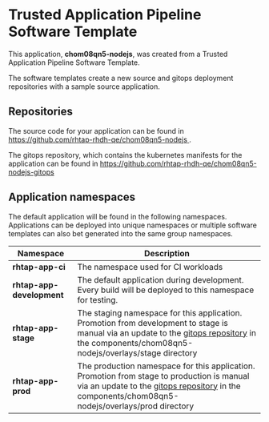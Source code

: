 # Trusted Application Pipeline Software Template

This application, **chom08qn5-nodejs**, was created from a Trusted Application Pipeline Software Template.

The software templates create a new source and gitops deployment repositories with a sample source application. 

## Repositories

The source code for your application can be found in [https://github.com/rhtap-rhdh-qe/chom08qn5-nodejs ](https://github.com/rhtap-rhdh-qe/chom08qn5-nodejs ).
 
The gitops repository, which contains the kubernetes manifests for the application can be found in 
[https://github.com/rhtap-rhdh-qe/chom08qn5-nodejs-gitops ](https://github.com/rhtap-rhdh-qe/chom08qn5-nodejs-gitops ) 

## Application namespaces 

The default application will be found in the following namespaces. Applications can be deployed into unique namespaces or multiple software templates can also bet generated into the same group namespaces.  

|  Namespace   |  Description   |  
| -------- | -------- |
| **rhtap-app-ci** | The namespace used for CI workloads |
| **rhtap-app-development** | The default application during development. Every build will be deployed to this namespace for testing. |
| **rhtap-app-stage** | The staging namespace for this application. Promotion from development to stage is manual via an update to the [gitops repository](https://github.com/rhtap-rhdh-qe/chom08qn5-nodejs-gitops ) in the components/chom08qn5-nodejs/overlays/stage directory |
| **rhtap-app-prod** | The production namespace for this application. Promotion from stage to production is manual via an update to the [gitops repository](https://github.com/rhtap-rhdh-qe/chom08qn5-nodejs-gitops ) in the components/chom08qn5-nodejs/overlays/prod directory |